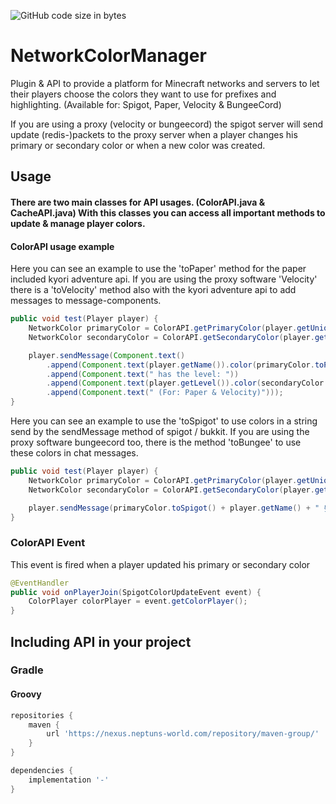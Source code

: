 ![GitHub code size in bytes](https://img.shields.io/github/languages/code-size/spacetivityteam/NetworkColorMaker)
# NetworkColorManager
Plugin & API to provide a platform for Minecraft networks and servers to let their players choose the 
colors they want to use for prefixes and highlighting. (Available for: Spigot, Paper, Velocity & BungeeCord)

If you are using a proxy (velocity or bungeecord) the spigot server will send update (redis-)packets to the proxy server
when a player changes his primary or secondary color or when a new color was created.

## Usage

#### There are two main classes for API usages. (ColorAPI.java & CacheAPI.java) With this classes you can access all important methods to update & manage player colors.

#### ColorAPI usage example
Here you can see an example to use the 'toPaper' method for the paper included kyori adventure api. If you are using the proxy software 'Velocity' there is a 'toVelocity' method also with the kyori adventure api to add messages to message-components.
````java
public void test(Player player) {
    NetworkColor primaryColor = ColorAPI.getPrimaryColor(player.getUniqueId());
    NetworkColor secondaryColor = ColorAPI.getSecondaryColor(player.getUniqueId());

    player.sendMessage(Component.text()
        .append(Component.text(player.getName()).color(primaryColor.toPaper()))
        .append(Component.text(" has the level: "))
        .append(Component.text(player.getLevel()).color(secondaryColor.toPaper()))
        .append(Component.text(" (For: Paper & Velocity)")));
}
````

Here you can see an example to use the 'toSpigot' to use colors in a string send by the sendMessage method of spigot / bukkit. If you are using the proxy software bungeecord too, there is the method 'toBungee' to use these colors in chat messages.
````java
public void test(Player player) {
    NetworkColor primaryColor = ColorAPI.getPrimaryColor(player.getUniqueId());
    NetworkColor secondaryColor = ColorAPI.getSecondaryColor(player.getUniqueId());

    player.sendMessage(primaryColor.toSpigot() + player.getName() + " §rhas the level: " + secondaryColor.toSpigot() + player.getLevel());
}
````

### ColorAPI Event
This event is fired when a player updated his primary or secondary color
````java
@EventHandler
public void onPlayerJoin(SpigotColorUpdateEvent event) {
    ColorPlayer colorPlayer = event.getColorPlayer();
}
````


## Including API in your project

### Gradle
#### Groovy
````groovy
repositories {
    maven {
        url 'https://nexus.neptuns-world.com/repository/maven-group/'
    }
}

dependencies {
    implementation '-'
}
````
